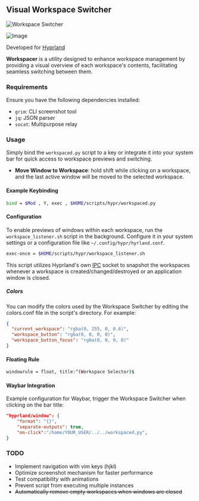 ## Visual Workspace Switcher

![Workspace Switcher](https://github.com/CarloCattano/workspacer/assets/17380530/5d28bcfc-3270-46b2-8372-33d504880855)

![Image](https://github.com/CarloCattano/workspacer/assets/17380530/3641ef97-ab04-48a4-aa3e-922ee42b1fbc)

Developed for [Hyprland](https://hyprland.org)

**Workspacer** is a utility designed to enhance workspace management by providing a visual overview of each workspace's contents, facilitating seamless switching between them.

### Requirements

Ensure you have the following dependencies installed:

- `grim`: CLI screenshot tool
- `jq`: JSON parser
- `socat`: Multipurpose relay


### Usage

Simply bind the `workspaced.py` script to a key or integrate it into your system bar for quick access to workspace previews and switching.

- **Move Window to Workspace**: hold shift while clicking on a workspace, and the last active window will be moved to the selected workspace.

#### Example Keybinding

```bash
bind = $Mod , Y, exec , $HOME/scripts/hypr/workspaced.py
```

#### Configuration

To enable previews of windows within each workspace, run the `workspace_listener.sh` script in the background. Configure it in your system settings or a configuration file like `~/.config/hypr/hyrland.conf`.

```bash
exec-once = $HOME/scripts/hypr/workspace_listener.sh
```

This script utilizes Hyprland's own [IPC](https://wiki.hyprland.org/IPC/) socket to snapshot the workspaces whenever a workspace is created/changed/destroyed or an application window is closed. 

##### Colors

You can modify the colors used by the Workspace Switcher by editing the colors.conf file in the script's directory. For example:

```json
{
  "current_workspace": "rgba(0, 255, 0, 0.6)",
  "workspace_button": "rgba(0, 0, 0, 0)",
  "workspace_button_focus": "rgba(0, 0, 0, 0)"
}
```


#### Floating Rule

```bash
windowrule = float, title:^(Workspace Selector)$
```

#### Waybar Integration

Example configuration for Waybar, trigger the Workspace Switcher when clicking on the bar title:

```json
"hyprland/window": {
    "format": "{}",
    "separate-outputs": true,
    "on-click":"/home/YOUR_USER/../../workspaced.py",
}
```

### TODO

- Implement navigation with vim keys (hjkl)
- Optimize screenshot mechanism for faster performance
- Test compatibility with animations
- Prevent script from executing multiple instances
- ~~Automatically remove empty workspaces when windows are closed~~
